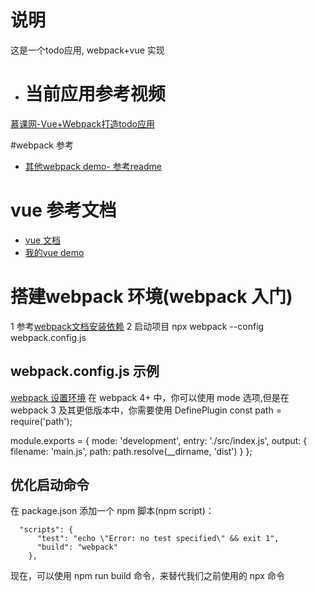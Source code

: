# 说明
这是一个todo应用, webpack+vue 实现

- # 当前应用参考视频
[慕课网-Vue+Webpack打造todo应用 ](https://www.imooc.com/search/course?words=vue&type=mf)

#webpack 参考
- [其他webpack demo- 参考readme](https://github.com/web-line-learn/webpack)

# vue 参考文档
- [vue 文档](https://cn.vuejs.org/v2/guide/installation.html)
- [我的vue demo](https://github.com/web-line-learn/vue)

# 搭建webpack 环境(webpack 入门)
1 参考[webpack文档安装依赖](https://webpack.docschina.org/guides/getting-started/)
2 启动项目 npx webpack --config webpack.config.js

## webpack.config.js 示例
[webpack 设置环境](https://cn.vuejs.org/v2/guide/installation.html)
在 webpack 4+ 中，你可以使用 mode 选项,但是在 webpack 3 及其更低版本中，你需要使用 DefinePlugin
  const path = require('path');

  module.exports = {
    mode: 'development',
    entry: './src/index.js',
    output: {
      filename: 'main.js',
      path: path.resolve(__dirname, 'dist')
    }
  };


## 优化启动命令
在 package.json 添加一个 npm 脚本(npm script)：

      "scripts": {
          "test": "echo \"Error: no test specified\" && exit 1",
          "build": "webpack"
        },
现在，可以使用 npm run build 命令，来替代我们之前使用的 npx 命令


